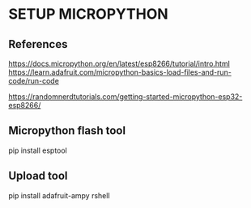 # SETUP MICROPYTHON

## References
https://docs.micropython.org/en/latest/esp8266/tutorial/intro.html
https://learn.adafruit.com/micropython-basics-load-files-and-run-code/run-code

https://randomnerdtutorials.com/getting-started-micropython-esp32-esp8266/

## Micropython flash tool
pip install esptool

## Upload tool
pip install adafruit-ampy rshell
